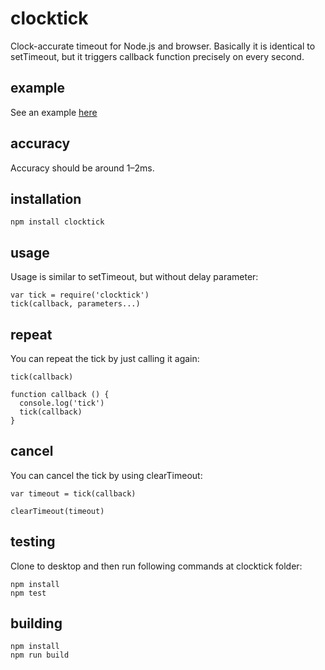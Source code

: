 # clocktick
Clock-accurate timeout for Node.js and browser.
Basically it is identical to setTimeout, but it triggers callback function precisely on every second.

## example
See an example [here](http://pakastin.github.io/clocktick)

## accuracy
Accuracy should be around 1–2ms.

## installation

    npm install clocktick

## usage
Usage is similar to setTimeout, but without delay parameter:

    var tick = require('clocktick')
    tick(callback, parameters...)

## repeat

You can repeat the tick by just calling it again:

    tick(callback)

    function callback () {
      console.log('tick')
      tick(callback)
    }

## cancel

You can cancel the tick by using clearTimeout:

    var timeout = tick(callback)

    clearTimeout(timeout)

## testing
Clone to desktop and then run following commands at clocktick folder:

    npm install
    npm test

## building

    npm install
    npm run build
